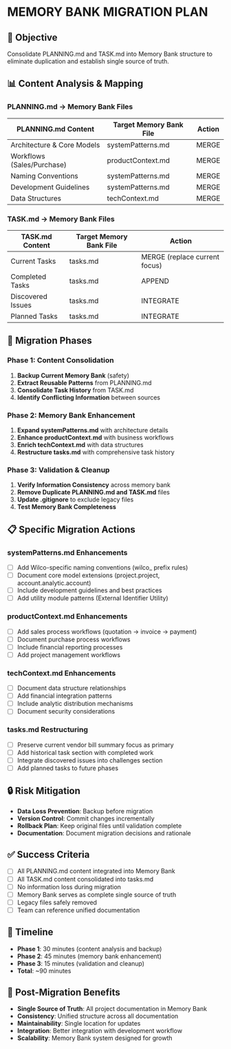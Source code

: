 # MEMORY BANK MIGRATION PLAN

## 🎯 Objective
Consolidate PLANNING.md and TASK.md into Memory Bank structure to eliminate duplication and establish single source of truth.

## 📊 Content Analysis & Mapping

### PLANNING.md → Memory Bank Files
| PLANNING.md Content | Target Memory Bank File | Action |
|---------------------|------------------------|---------|
| Architecture & Core Models | systemPatterns.md | MERGE |
| Workflows (Sales/Purchase) | productContext.md | MERGE |
| Naming Conventions | systemPatterns.md | MERGE |
| Development Guidelines | systemPatterns.md | MERGE |
| Data Structures | techContext.md | MERGE |

### TASK.md → Memory Bank Files  
| TASK.md Content | Target Memory Bank File | Action |
|-----------------|------------------------|---------|
| Current Tasks | tasks.md | MERGE (replace current focus) |
| Completed Tasks | tasks.md | APPEND |
| Discovered Issues | tasks.md | INTEGRATE |
| Planned Tasks | tasks.md | INTEGRATE |

## 🔄 Migration Phases

### Phase 1: Content Consolidation
1. **Backup Current Memory Bank** (safety)
2. **Extract Reusable Patterns** from PLANNING.md
3. **Consolidate Task History** from TASK.md
4. **Identify Conflicting Information** between sources

### Phase 2: Memory Bank Enhancement
1. **Expand systemPatterns.md** with architecture details
2. **Enhance productContext.md** with business workflows
3. **Enrich techContext.md** with data structures
4. **Restructure tasks.md** with comprehensive task history

### Phase 3: Validation & Cleanup
1. **Verify Information Consistency** across memory bank
2. **Remove Duplicate PLANNING.md and TASK.md** files
3. **Update .gitignore** to exclude legacy files
4. **Test Memory Bank Completeness**

## 📋 Specific Migration Actions

### systemPatterns.md Enhancements
- [ ] Add Wilco-specific naming conventions (wilco_ prefix rules)
- [ ] Document core model extensions (project.project, account.analytic.account)
- [ ] Include development guidelines and best practices
- [ ] Add utility module patterns (External Identifier Utility)

### productContext.md Enhancements  
- [ ] Add sales process workflows (quotation → invoice → payment)
- [ ] Document purchase process workflows
- [ ] Include financial reporting processes
- [ ] Add project management workflows

### techContext.md Enhancements
- [ ] Document data structure relationships
- [ ] Add financial integration patterns
- [ ] Include analytic distribution mechanisms
- [ ] Document security considerations

### tasks.md Restructuring
- [ ] Preserve current vendor bill summary focus as primary
- [ ] Add historical task section with completed work
- [ ] Integrate discovered issues into challenges section
- [ ] Add planned tasks to future phases

## 🔒 Risk Mitigation
- **Data Loss Prevention**: Backup before migration
- **Version Control**: Commit changes incrementally
- **Rollback Plan**: Keep original files until validation complete
- **Documentation**: Document migration decisions and rationale

## ✅ Success Criteria
- [ ] All PLANNING.md content integrated into Memory Bank
- [ ] All TASK.md content consolidated into tasks.md
- [ ] No information loss during migration
- [ ] Memory Bank serves as complete single source of truth
- [ ] Legacy files safely removed
- [ ] Team can reference unified documentation

## 📅 Timeline
- **Phase 1**: 30 minutes (content analysis and backup)
- **Phase 2**: 45 minutes (memory bank enhancement)
- **Phase 3**: 15 minutes (validation and cleanup)
- **Total**: ~90 minutes

## 🎯 Post-Migration Benefits
- **Single Source of Truth**: All project documentation in Memory Bank
- **Consistency**: Unified structure across all documentation
- **Maintainability**: Single location for updates
- **Integration**: Better integration with development workflow
- **Scalability**: Memory Bank system designed for growth

